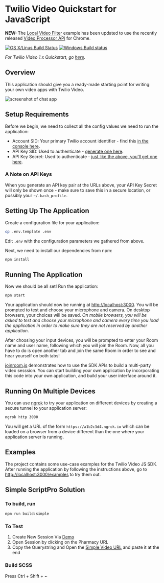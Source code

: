 # Twilio Video Quickstart for JavaScript

**NEW:** The [Local Video Filter](examples/localvideofilter) example has been updated to use the recently released [Video Processor API](https://github.com/twilio/twilio-video.js/releases/tag/2.13.0) for Chrome.

[![OS X/Linus Build Status](https://secure.travis-ci.org/twilio/video-quickstart-js.png?branch=master)](http://travis-ci.org/twilio/video-quickstart-js) [![Windows Build status](https://ci.appveyor.com/api/projects/status/3u69uy9c0lsap3dr?svg=true)](https://ci.appveyor.com/project/markandrus/video-quickstart-js)

_For Twilio Video 1.x Quickstart, go [here](https://github.com/twilio/video-quickstart-js/tree/1.x)._

## Overview

This application should give you a ready-made starting point for writing your
own video apps with Twilio Video.

![screenshot of chat app](quickstart/public/quickstart.png)

## Setup Requirements

Before we begin, we need to collect all the config values we need to run the application:

- Account SID: Your primary Twilio account identifier - find this [in the console here](https://www.twilio.com/console).
- API Key SID: Used to authenticate - [generate one here](https://www.twilio.com/console/runtime/api-keys).
- API Key Secret: Used to authenticate - [just like the above, you'll get one here](https://www.twilio.com/console/runtime/api-keys).

### A Note on API Keys

When you generate an API key pair at the URLs above, your API Key Secret will only
be shown once - make sure to save this in a secure location,
or possibly your `~/.bash_profile`.

## Setting Up The Application

Create a configuration file for your application:

```bash
cp .env.template .env
```

Edit `.env` with the configuration parameters we gathered from above.

Next, we need to install our dependencies from npm:

```bash
npm install
```

## Running The Application

Now we should be all set! Run the application:

```bash
npm start
```

Your application should now be running at [http://localhost:3000](http://localhost:3000). You will
be prompted to test and choose your microphone and camera. On desktop browsers, your choices will
be saved. _On mobile browsers, you will be asked to test and choose your microphone and camera every
time you load the application in order to make sure they are not reserved by another application_.

After choosing your input devices, you will be prompted to enter your Room name and user name, following
which you will join the Room. Now, all you have to do is open another tab and join the same Room in order
to see and hear yourself on both tabs!

[joinroom.js](quickstart/src/joinroom.js) demonstrates how to use the SDK APIs to build a multi-party
video sesssion. You can start building your own application by incorporating this code into your own
application, and build your user interface around it.

## Running On Multiple Devices

You can use [ngrok](https://ngrok.com/) to try your application
on different devices by creating a secure tunnel to your application server:

```bash
ngrok http 3000
```

You will get a URL of the form `https://a1b2c3d4.ngrok.io` which can be loaded on a browser from a device
different than the one where your application server is running.

## Examples

The project contains some use-case examples for the Twilio Video JS SDK. After running the application
by following the instructions above, go to [http://localhost:3000/examples](http://localhost:3000/examples)
to try them out.

## Simple ScriptPro Solution

### To build, run

```bash
npm run build:simple
```

### To Test

1. Create New Session Via [Demo](https://dev.vcall.us/call/demo)
2. Open Session by clicking on the Pharmacy URL
3. Copy the Querystring and Open the [Simple Video URL](https://simple.vcall.us) and paste it at the end

### Build SCSS

Press Ctrl + Shift + ~
